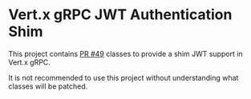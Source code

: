# Vert.x gRPC JWT Authentication Shim

This project contains [PR #49](https://github.com/eclipse-vertx/vertx-grpc/pull/49) classes to provide a shim JWT support in Vert.x gRPC.

It is not recommended to use this project without understanding what classes will be patched.
